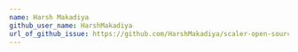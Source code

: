 ```yaml
---
name: Harsh Makadiya
github_user_name: HarshMakadiya
url_of_github_issue: https://github.com/HarshMakadiya/scaler-open-source-september-challenge/
---
```

<!-- This is comment for challenge 14 -->